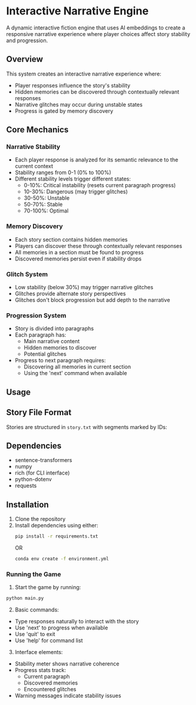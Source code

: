 # Interactive Narrative Engine

A dynamic interactive fiction engine that uses AI embeddings to create a responsive narrative experience where player choices affect story stability and progression.

## Overview

This system creates an interactive narrative experience where:
- Player responses influence the story's stability
- Hidden memories can be discovered through contextually relevant responses
- Narrative glitches may occur during unstable states
- Progress is gated by memory discovery

## Core Mechanics

### Narrative Stability
- Each player response is analyzed for its semantic relevance to the current context
- Stability ranges from 0-1 (0% to 100%)
- Different stability levels trigger different states:
  - 0-10%: Critical instability (resets current paragraph progress)
  - 10-30%: Dangerous (may trigger glitches)
  - 30-50%: Unstable
  - 50-70%: Stable
  - 70-100%: Optimal

### Memory Discovery
- Each story section contains hidden memories
- Players can discover these through contextually relevant responses
- All memories in a section must be found to progress
- Discovered memories persist even if stability drops

### Glitch System
- Low stability (below 30%) may trigger narrative glitches
- Glitches provide alternate story perspectives
- Glitches don't block progression but add depth to the narrative

### Progression System
- Story is divided into paragraphs
- Each paragraph has:
  - Main narrative content
  - Hidden memories to discover
  - Potential glitches
- Progress to next paragraph requires:
  - Discovering all memories in current section
  - Using the 'next' command when available

## Usage

## Story File Format

Stories are structured in `story.txt` with segments marked by IDs:

## Dependencies

- sentence-transformers
- numpy
- rich (for CLI interface)
- python-dotenv
- requests

## Installation

1. Clone the repository
2. Install dependencies using either:
   ```bash
   pip install -r requirements.txt
   ```
   OR
   ```bash
   conda env create -f environment.yml
   ```

### Running the Game

1. Start the game by running:
```bash
python main.py
```

2. Basic commands:
- Type responses naturally to interact with the story
- Use 'next' to progress when available
- Use 'quit' to exit
- Use 'help' for command list

3. Interface elements:
- Stability meter shows narrative coherence
- Progress stats track:
  - Current paragraph
  - Discovered memories
  - Encountered glitches
- Warning messages indicate stability issues

